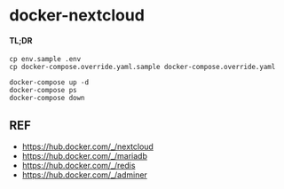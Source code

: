 # docker-nextcloud

#### TL;DR

```
cp env.sample .env
cp docker-compose.override.yaml.sample docker-compose.override.yaml

docker-compose up -d
docker-compose ps
docker-compose down
```

## REF

- https://hub.docker.com/_/nextcloud
- https://hub.docker.com/_/mariadb
- https://hub.docker.com/_/redis
- https://hub.docker.com/_/adminer
